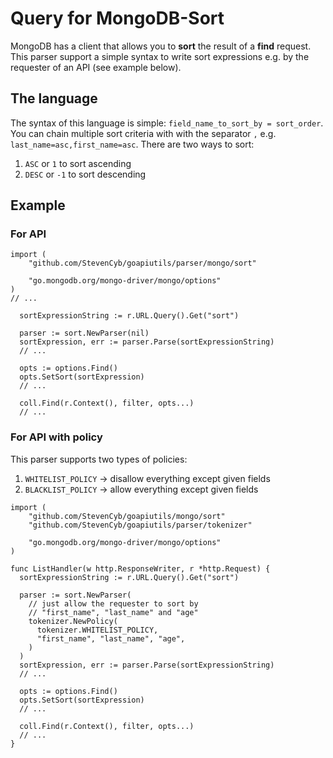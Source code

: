 # Query for MongoDB-Sort

MongoDB has a client that allows you to **sort** the result of a **find** request.
This parser support a simple syntax to write sort expressions e.g. by the requester of an API (see example below).

## The language

The syntax of this language is simple: `field_name_to_sort_by = sort_order`.
You can chain multiple sort criteria with with the separator `,` e.g. `last_name=asc,first_name=asc`.
There are two ways to sort:

1. `ASC` or `1` to sort ascending
2. `DESC` or `-1` to sort descending

## Example

### For API

```golang
import (
	"github.com/StevenCyb/goapiutils/parser/mongo/sort"

	"go.mongodb.org/mongo-driver/mongo/options"
)
// ...

  sortExpressionString := r.URL.Query().Get("sort")

  parser := sort.NewParser(nil)
  sortExpression, err := parser.Parse(sortExpressionString)
  // ...

  opts := options.Find()
  opts.SetSort(sortExpression)
  // ...

  coll.Find(r.Context(), filter, opts...)
  // ...
```

### For API with policy

This parser supports two types of policies:

1. `WHITELIST_POLICY` -> disallow everything except given fields
2. `BLACKLIST_POLICY` -> allow everything except given fields

```golang
import (
	"github.com/StevenCyb/goapiutils/mongo/sort"
	"github.com/StevenCyb/goapiutils/parser/tokenizer"

	"go.mongodb.org/mongo-driver/mongo/options"
)

func ListHandler(w http.ResponseWriter, r *http.Request) {
  sortExpressionString := r.URL.Query().Get("sort")

  parser := sort.NewParser(
    // just allow the requester to sort by
    // "first_name", "last_name" and "age"
    tokenizer.NewPolicy(
      tokenizer.WHITELIST_POLICY,
      "first_name", "last_name", "age",
    )
  )
  sortExpression, err := parser.Parse(sortExpressionString)
  // ...

  opts := options.Find()
  opts.SetSort(sortExpression)
  // ...

  coll.Find(r.Context(), filter, opts...)
  // ...
}
```
